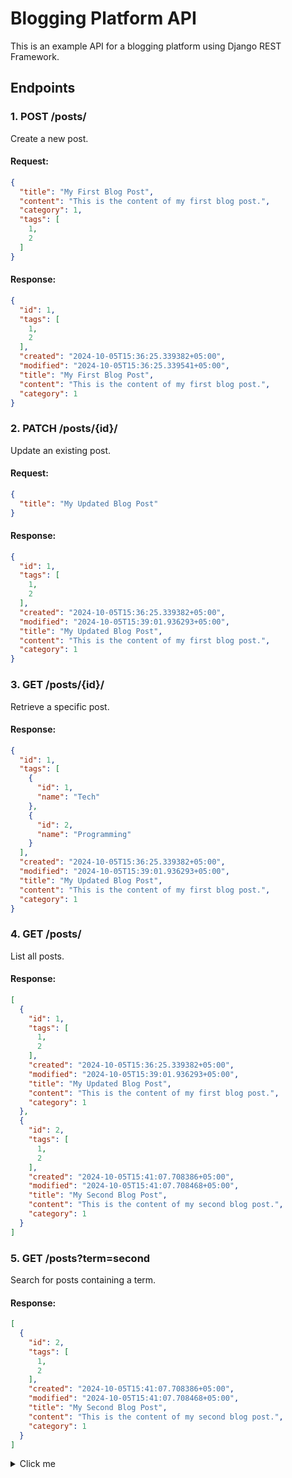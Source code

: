 # Blogging Platform API

This is an example API for a blogging platform using Django REST Framework.

## Endpoints

### 1. POST /posts/

Create a new post.

#### Request:

```json
{
  "title": "My First Blog Post",
  "content": "This is the content of my first blog post.",
  "category": 1,
  "tags": [
    1,
    2
  ]
}
```

#### Response:

```json
{
  "id": 1,
  "tags": [
    1,
    2
  ],
  "created": "2024-10-05T15:36:25.339382+05:00",
  "modified": "2024-10-05T15:36:25.339541+05:00",
  "title": "My First Blog Post",
  "content": "This is the content of my first blog post.",
  "category": 1
}
```

### 2. PATCH /posts/{id}/

Update an existing post.

#### Request:

```json
{
  "title": "My Updated Blog Post"
}
```

#### Response:

```json
{
  "id": 1,
  "tags": [
    1,
    2
  ],
  "created": "2024-10-05T15:36:25.339382+05:00",
  "modified": "2024-10-05T15:39:01.936293+05:00",
  "title": "My Updated Blog Post",
  "content": "This is the content of my first blog post.",
  "category": 1
}
```

### 3. GET /posts/{id}/

Retrieve a specific post.

#### Response:

```json
{
  "id": 1,
  "tags": [
    {
      "id": 1,
      "name": "Tech"
    },
    {
      "id": 2,
      "name": "Programming"
    }
  ],
  "created": "2024-10-05T15:36:25.339382+05:00",
  "modified": "2024-10-05T15:39:01.936293+05:00",
  "title": "My Updated Blog Post",
  "content": "This is the content of my first blog post.",
  "category": 1
}
```

### 4. GET /posts/

List all posts.

#### Response:

```json
[
  {
    "id": 1,
    "tags": [
      1,
      2
    ],
    "created": "2024-10-05T15:36:25.339382+05:00",
    "modified": "2024-10-05T15:39:01.936293+05:00",
    "title": "My Updated Blog Post",
    "content": "This is the content of my first blog post.",
    "category": 1
  },
  {
    "id": 2,
    "tags": [
      1,
      2
    ],
    "created": "2024-10-05T15:41:07.708386+05:00",
    "modified": "2024-10-05T15:41:07.708468+05:00",
    "title": "My Second Blog Post",
    "content": "This is the content of my second blog post.",
    "category": 1
  }
]
```

### 5. GET /posts?term=second

Search for posts containing a term.

#### Response:

```json
[
  {
    "id": 2,
    "tags": [
      1,
      2
    ],
    "created": "2024-10-05T15:41:07.708386+05:00",
    "modified": "2024-10-05T15:41:07.708468+05:00",
    "title": "My Second Blog Post",
    "content": "This is the content of my second blog post.",
    "category": 1
  }
]
```

<details>
  <summary>Click me</summary>

## Other endpoints

### 1. POST /tags/

Create a new tag.

#### Request:

```json
{
  "name": "Tech"
}
```

#### Response:

```json
{
  "id": 1,
  "name": "Tech"
}
```

### 1. POST /categories/

Create a new category.

#### Request:

```json
{
  "name": "Technology"
}
```

#### Response:

```json
{
  "id": 1,
  "name": "Technology"
}
```

</details>
